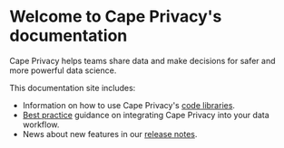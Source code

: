 # Welcome to Cape Privacy's documentation

Cape Privacy helps teams share data and make decisions for safer and more powerful data science. 

This documentation site includes:

* Information on how to use Cape Privacy's [code libraries](/libraries/).
* [Best practice](/best-practices/) guidance on integrating Cape Privacy into your data workflow.
* News about new features in our [release notes](/release-notes/).




